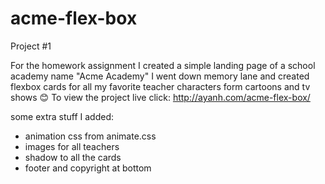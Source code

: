 # acme-flex-box
Project #1


For the homework assignment I created a simple landing page of a school academy name "Acme Academy"
I went down memory lane and created flexbox cards for all my favorite teacher characters form cartoons and tv shows 😊
To view the project live click: http://ayanh.com/acme-flex-box/

some extra stuff I added:
- animation css from animate.css
- images for all teachers
- shadow to all the cards
- footer and copyright at bottom

